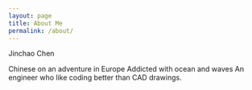 ```yaml
---
layout: page
title: About Me
permalink: /about/
---
```

Jinchao Chen 

Chinese on an adventure in Europe
Addicted with ocean and waves
An engineer who like coding better than CAD drawings. 
